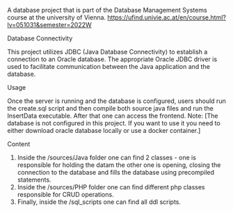 A database project that is part of the Database Management Systems course at the university of Vienna. 
https://ufind.univie.ac.at/en/course.html?lv=051031&semester=2022W

Database Connectivity

This project utilizes JDBC (Java Database Connectivity) to establish a connection to an Oracle database. The appropriate Oracle JDBC driver is used to facilitate communication between the Java application and the database.

Usage

Once the server is running and the database is configured, users should run the create.sql script and then compile both source java files and run the InsertData executable. After that one can access the frontend. Note: [The database is not configured in this project. If you want to use it you need to either download oracle database locally or use a docker container.]

Content

1. Inside the /sources/Java folder one can find 2 classes - one is responsible for holding the datam the other one is opening, closing the connection to the database and fills the database using precompiled statements.
2. Inside the /sources/PHP folder one can find different php classes responsible for CRUD operations.
3. Finally, inside the /sql_scripts one can find all ddl scripts.
